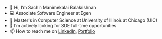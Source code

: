 - 👋 Hi, I’m Sachin Manimekalai Balakrishnan
- 💻 Associate Software Engineer at Egen
- 🌱 Master's in Computer Science at University of Illinois at Chicago (UIC)
- 💞️ I’m actively looking for SDE full-time opportunities
- 📫 How to reach me on [LinkedIn](https://www.linkedin.com/in/sachinmb), [Portfolio](https://www.sachinmb.com)

<!---
sachinmb27/sachinmb27 is a ✨ special ✨ repository because its `README.md` (this file) appears on your GitHub profile.
You can click the Preview link to take a look at your changes.
--->
